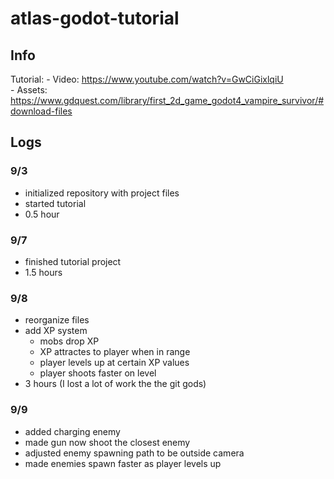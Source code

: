 # atlas-godot-tutorial

## Info
Tutorial:
	- Video: https://www.youtube.com/watch?v=GwCiGixlqiU \
	- Assets: https://www.gdquest.com/library/first_2d_game_godot4_vampire_survivor/#download-files

## Logs
### 9/3
- initialized repository with project files
- started tutorial
- 0.5 hour

### 9/7
- finished tutorial project
- 1.5 hours

### 9/8
- reorganize files
- add XP system
	- mobs drop XP
	- XP attractes to player when in range
	- player levels up at certain XP values
	- player shoots faster on level
- 3 hours (I lost a lot of work the the git gods)

### 9/9
- added charging enemy
- made gun now shoot the closest enemy
- adjusted enemy spawning path to be outside camera
- made enemies spawn faster as player levels up
